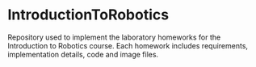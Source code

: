 # IntroductionToRobotics
Repository used to implement the laboratory homeworks for the Introduction to Robotics course.  Each homework includes requirements, implementation details, code and image files.
